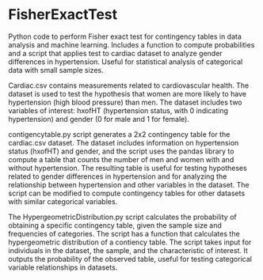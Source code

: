 # FisherExactTest
Python code to perform Fisher exact test for contingency tables in data analysis and machine learning. Includes a function to compute probabilities and a script that applies test to cardiac dataset to analyze gender differences in hypertension. Useful for statistical analysis of categorical data with small sample sizes.

Cardiac.csv contains measurements related to cardiovascular health. The dataset is used to test the hypothesis that women are more likely to have hypertension (high blood pressure) than men. The dataset includes two variables of interest: hxofHT (hypertension status, with 0 indicating hypertension) and gender (0 for male and 1 for female). 

contigencytable.py script generates a 2x2 contingency table for the cardiac.csv dataset. The dataset includes information on hypertension status (hxofHT) and gender, and the script uses the pandas library to compute a table that counts the number of men and women with and without hypertension. The resulting table is useful for testing hypotheses related to gender differences in hypertension and for analyzing the relationship between hypertension and other variables in the dataset. The script can be modified to compute contingency tables for other datasets with similar categorical variables.

The HypergeometricDistribution.py script calculates the probability of obtaining a specific contingency table, given the sample size and frequencies of categories. The script has a function that calculates the hypergeometric distribution of a contiency table. The script takes input for individuals in the dataset, the sample, and the characteristic of interest. It outputs the probability of the observed table, useful for testing categorical variable relationships in datasets.
